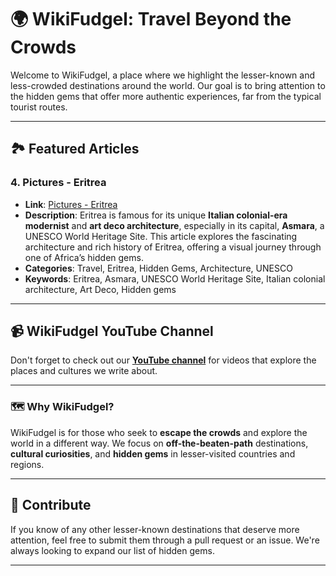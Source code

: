 # 🌍 **WikiFudgel: Travel Beyond the Crowds**

Welcome to WikiFudgel, a place where we highlight the lesser-known and less-crowded destinations around the world. Our goal is to bring attention to the hidden gems that offer more authentic experiences, far from the typical tourist routes.

---

## 🏞 Featured Articles

### **4. Pictures - Eritrea**
- **Link**: [Pictures - Eritrea](https://wikifudgel.blogspot.com/2021/06/pictures-about-eritrea.html)
- **Description**: Eritrea is famous for its unique **Italian colonial-era modernist** and **art deco architecture**, especially in its capital, **Asmara**, a UNESCO World Heritage Site. This article explores the fascinating architecture and rich history of Eritrea, offering a visual journey through one of Africa’s hidden gems.
- **Categories**: Travel, Eritrea, Hidden Gems, Architecture, UNESCO  
- **Keywords**: Eritrea, Asmara, UNESCO World Heritage Site, Italian colonial architecture, Art Deco, Hidden gems

---

## 📹 **WikiFudgel YouTube Channel**
Don't forget to check out our [**YouTube channel**](https://www.youtube.com/@WikiFudgel) for videos that explore the places and cultures we write about.

---

### 🗺 **Why WikiFudgel?**
WikiFudgel is for those who seek to **escape the crowds** and explore the world in a different way. We focus on **off-the-beaten-path** destinations, **cultural curiosities**, and **hidden gems** in lesser-visited countries and regions.

---

## 🔗 **Contribute**
If you know of any other lesser-known destinations that deserve more attention, feel free to submit them through a pull request or an issue. We're always looking to expand our list of hidden gems.

---

